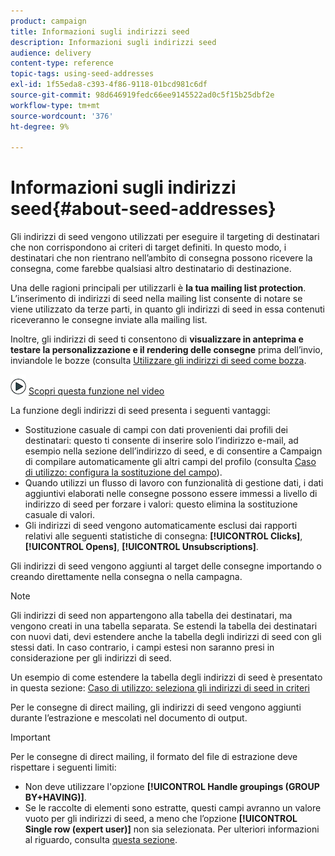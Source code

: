 ```yaml
---
product: campaign
title: Informazioni sugli indirizzi seed
description: Informazioni sugli indirizzi seed
audience: delivery
content-type: reference
topic-tags: using-seed-addresses
exl-id: 1f55eda8-c393-4f86-9118-01bcd981c6df
source-git-commit: 98d646919fedc66ee9145522ad0c5f15b25dbf2e
workflow-type: tm+mt
source-wordcount: '376'
ht-degree: 9%

---
```


# Informazioni sugli indirizzi seed{#about-seed-addresses}

Gli indirizzi di seed vengono utilizzati per eseguire il targeting di destinatari che non corrispondono ai criteri di target definiti. In questo modo, i destinatari che non rientrano nell’ambito di consegna possono ricevere la consegna, come farebbe qualsiasi altro destinatario di destinazione.

Una delle ragioni principali per utilizzarli è **la tua mailing list protection**. L’inserimento di indirizzi di seed nella mailing list consente di notare se viene utilizzato da terze parti, in quanto gli indirizzi di seed in essa contenuti riceveranno le consegne inviate alla mailing list.

Inoltre, gli indirizzi di seed ti consentono di **visualizzare in anteprima e testare la personalizzazione e il rendering delle consegne** prima dell’invio, inviandole le bozze (consulta [Utilizzare gli indirizzi di seed come bozza](../../delivery/using/steps-defining-the-target-population.md#using-seed-addresses-as-proof).

![](assets/do-not-localize/how-to-video.png) [Scopri questa funzione nel video](../../delivery/using/steps-defining-the-target-population.md#seeds-and-proofs-video)

La funzione degli indirizzi di seed presenta i seguenti vantaggi:

* Sostituzione casuale di campi con dati provenienti dai profili dei destinatari: questo ti consente di inserire solo l’indirizzo e-mail, ad esempio nella sezione dell’indirizzo di seed, e di consentire a Campaign di compilare automaticamente gli altri campi del profilo (consulta [Caso di utilizzo: configura la sostituzione del campo](../../delivery/using/use-case--configuring-the-field-substitution.md)).
* Quando utilizzi un flusso di lavoro con funzionalità di gestione dati, i dati aggiuntivi elaborati nelle consegne possono essere immessi a livello di indirizzo di seed per forzare i valori: questo elimina la sostituzione casuale di valori.
* Gli indirizzi di seed vengono automaticamente esclusi dai rapporti relativi alle seguenti statistiche di consegna: **[!UICONTROL Clicks]**, **[!UICONTROL Opens]**, **[!UICONTROL Unsubscriptions]**.

Gli indirizzi di seed vengono aggiunti al target delle consegne importando o creando direttamente nella consegna o nella campagna.

>[!NOTE]
>
>Gli indirizzi di seed non appartengono alla tabella dei destinatari, ma vengono creati in una tabella separata. Se estendi la tabella dei destinatari con nuovi dati, devi estendere anche la tabella degli indirizzi di seed con gli stessi dati. In caso contrario, i campi estesi non saranno presi in considerazione per gli indirizzi di seed.
>
>Un esempio di come estendere la tabella degli indirizzi di seed è presentato in questa sezione: [Caso di utilizzo: seleziona gli indirizzi di seed in criteri](../../delivery/using/use-case--selecting-seed-addresses-on-criteria.md)

Per le consegne di direct mailing, gli indirizzi di seed vengono aggiunti durante l’estrazione e mescolati nel documento di output.

>[!IMPORTANT]
>
>Per le consegne di direct mailing, il formato del file di estrazione deve rispettare i seguenti limiti:
>
>* Non deve utilizzare l&#39;opzione **[!UICONTROL Handle groupings (GROUP BY+HAVING)]**.
>* Se le raccolte di elementi sono estratte, questi campi avranno un valore vuoto per gli indirizzi di seed, a meno che l’opzione **[!UICONTROL Single row (expert user)]** non sia selezionata. Per ulteriori informazioni al riguardo, consulta [questa sezione](../../platform/using/executing-export-jobs.md#step-7---data-formatting).

>


